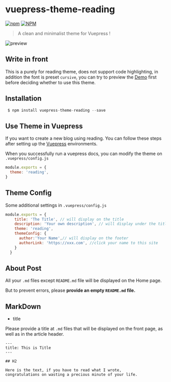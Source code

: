 
# vuepress-theme-reading

[![npm](https://img.shields.io/npm/v/vuepress-theme-reading)](https://www.npmjs.com/package/vuepress-theme-reading)
[![NPM](https://img.shields.io/npm/l/vuepress-theme-reading)](https://github.com/okarin1/vuepress-theme-reading/blob/master/LICENSE)


>A clean and minimalist theme for Vuepress !

![preview](https://s2.loli.net/2022/04/12/RBsjZ2nvgWYXcTh.png)

## Write in front

This is a purely for reading theme, does not support code highlighting, in addition the font is preset `cursive`, you can try to preview the [Demo](https://reading.okarin.cn) first before deciding whether to use this theme.


## Installation

```js
 $ npm install vuepress-theme-reading --save
```


## Use Theme in Vuepress

If you want to create a new blog using reading. You can follow these steps after setting up the [Vuepress](https://www.vuepress.cn/) environments.


When you successfully run a vuepress docs, you can modify the theme on `.vuepress/config.js` 


```js
module.exports = {
  theme: 'reading',
}
```
## Theme Config

Some additional settings in `.vuepress/config.js` 

```js
module.exports = {
    title: 'The Title', // will display on the title
    description: 'Your own description', // will display under the title
    theme: 'reading',
    themeConfig: {
      author:'Your Name',// will display on the footer
      authorLink: 'https://xxx.com', //click your name to this site
    }
  }
```


## About Post

All your `.md` files except `README.md` file will be displayed on the Home page. 

But to prevent errors, please **provide an empty `README.md` file.**

## MarkDown

- title 

Please provide a title at `.md` files that will be displayed on the front page, as well as in the article header.

```
---
title: This is Title
---

## H2

Here is the text, if you have to read what I wrote,
congratulations on wasting a precious minute of your life.

```


